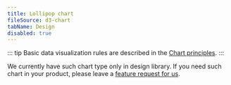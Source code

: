 ```yaml
---
title: Lollipop chart
fileSource: d3-chart
tabName: Design
disabled: true
---
```


::: tip
Basic data visualization rules are described in the [Chart principles](/data-display/d3-chart/d3-chart).
:::

We currently have such chart type only in design library. If you need such chart in your product, please leave a [feature request for us](https://github.com/semrush/intergalactic/issues).
